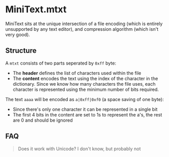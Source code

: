 # MiniText.mtxt

MiniText sits at the unique intersection of a file encoding (which is entirely unsupported by any text editor), and compression algorithm (which isn't very good).

## Structure
A `mtxt` consists of two parts seperated by `0xff` byte:
* The **header** defines the list of characters used within the file
* The **content** encodes the text using the index of the character in the dictionary. Since we know how many characters the file uses, each character is represented using the minimum number of bits required.

The text `aaaa` will be encoded as `a|0xff|0xf0` (a space saving of one byte):
* Since there's only one character it can be represented in a single bit
* The first 4 bits in the content are set to 1s to represent the a's, the rest are 0 and should be ignored

## FAQ

> Does it work with Unicode?
I don't know, but probably not
